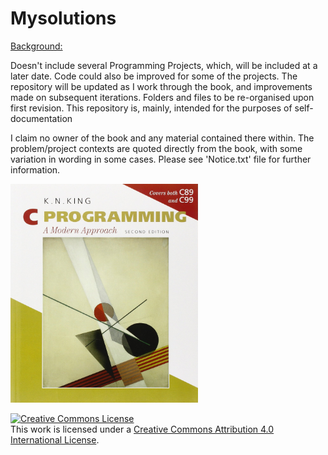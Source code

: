 # Mysolutions

<u>Background:</u>  
  
Doesn't include several Programming Projects, which, will be included at a later date. Code could also be improved for some of the projects. The repository will be updated as I work through the book, and improvements made on subsequent iterations. Folders and files to be re-organised upon first revision. This repository is, mainly, intended for the purposes of self-documentation
  
I claim no owner of the book and any material contained there within. The problem/project contexts are quoted directly from the book, with some variation in wording in some cases. Please see 'Notice.txt' file for further information.

<img src="Image/book_image.jpg" width="300" height="350">

<a rel="license" href="http://creativecommons.org/licenses/by/4.0/"><img alt="Creative Commons License" style="border-width:0" src="https://i.creativecommons.org/l/by/4.0/88x31.png" /></a><br />This work is licensed under a <a rel="license" href="http://creativecommons.org/licenses/by/4.0/">Creative Commons Attribution 4.0 International License</a>.

